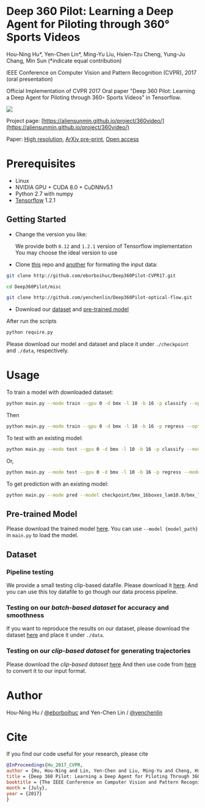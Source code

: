 
# Deep 360 Pilot: Learning a Deep Agent for Piloting through 360° Sports Videos

Hou-Ning Hu\*, Yen-Chen Lin\*, Ming-Yu Liu, Hsien-Tzu Cheng, Yung-Ju Chang, Min Sun
(\*indicate equal contribution)

IEEE Conference on Computer Vision and Pattern Recognition (CVPR), 2017 (oral presentation)

Official Implementation of CVPR 2017 Oral paper "Deep 360 Pilot: Learning a Deep Agent for Piloting through 360◦ Sports Videos" in Tensorflow.

![](https://user-images.githubusercontent.com/7057863/28415179-980e0d34-6d1c-11e7-87ae-8d190f7cdd2f.gif)

Project page: [https://aliensunmin.github.io/project/360video/](https://aliensunmin.github.io/project/360video/)

Paper: [High resolution](https://drive.google.com/file/d/0B2dg5RanEUBQRkJYZDc1Mmh2bmM/view), [ArXiv pre-print](https://arxiv.org/abs/1705.01759), [Open access](http://openaccess.thecvf.com/content_cvpr_2017/html/Hu_Deep_360_Pilot_CVPR_2017_paper.html)

# Prerequisites

- Linux
- NVIDIA GPU + CUDA 8.0 + CuDNNv5.1
- Python 2.7 with numpy
- [Tensorflow](https://www.tensorflow.org/) 1.2.1


## Getting Started
- Change the version you like:

  We provide both `0.12` and `1.2.1` version of Tensorflow implementation
You may choose the ideal version to use

- Clone [this](https://github.com/eborboihuc/Deep360Pilot-CVPR17) repo and [another](https://github.com/yenchenlin/Deep360Pilot-optical-flow) for formating the input data:

```bash
git clone http://github.com/eborboihuc/Deep360Pilot-CVPR17.git

cd Deep360Pilot/misc

git clone http://github.com/yenchenlin/Deep360Pilot-optical-flow.git
```
- Download our [dataset](#dataset) and [pre-trained model](#pre-trained-model)

After run the scripts
```bash
python require.py
```
Please download our model and dataset and place it under `./checkpoint` and `./data`, respectively.


# Usage
To train a model with downloaded dataset:
```bash
python main.py --mode train --gpu 0 -d bmx -l 10 -b 16 -p classify --opt Adam
```
Then
```bash
python main.py --mode train --gpu 0 -d bmx -l 10 -b 16 -p regress --opt Adam --model checkpoint/bmx_16boxes_lam10.0/bmx_lam1_classify_best_model
```

To test with an existing model:
```bash
python main.py --mode test --gpu 0 -d bmx -l 10 -b 16 -p classify --model checkpoint/bmx_16boxes_lam10.0/bmx_lam1_classify_best_model
```
Or,
```bash
python main.py --mode test --gpu 0 -d bmx -l 10 -b 16 -p regress --model checkpoint/bmx_16boxes_lam10.0/bmx_lam10.0_regress_best_model
```

To get prediction with an existing model:
```bash
python main.py --mode pred --model checkpoint/bmx_16boxes_lam10.0/bmx_lam10.0_regress_best_model --gpu 0 -d bmx -l 10 -b 16 -p regress -n zZ6FlZRLvek_6
```

## Pre-trained Model
Please download the trained model [here](https://drive.google.com/uc?export=download&id=0B9wE6h4m--wjNWdFbnVYbG9kNm8).
You can use `--model {model_path}` in `main.py` to load the model. 

## Dataset

### Pipeline testing
We provide a small testing clip-based datafile. Please download it [here](https://drive.google.com/uc?export=download&id=0B9wE6h4m--wjaTNPYUk4NkM0UDA). And you can use this toy datafile to go though our data process pipeline.

### Testing on our *batch-based dataset* for accuracy and smoothness
If you want to reproduce the results on our dataset, please download the dataset [here](https://drive.google.com/uc?export=download&id=0B9wE6h4m--wjWnF3LV9WUXdZMzA) and place it under `./data`.

### Testing on our *clip-based dataset* for generating trajectories
Please download the *clip-based dataset* [here](https://drive.google.com/uc?export=download&id=0B9wE6h4m--wjZzJkZnNLZW1BNE0)
And then use code from [here](https://github.com/yenchenlin/Deep360Pilot-optical-flow) to convert it to our input format.

# Author
Hou-Ning Hu / [@eborboihuc](https://eborboihuc.github.io/) and Yen-Chen Lin / [@yenchenlin](https://yclin.me)

# Cite
If you find our code useful for your research, please cite
```bibtex
@InProceedings{Hu_2017_CVPR,
author = {Hu, Hou-Ning and Lin, Yen-Chen and Liu, Ming-Yu and Cheng, Hsien-Tzu and Chang, Yung-Ju and Sun, Min},
title = {Deep 360 Pilot: Learning a Deep Agent for Piloting Through 360deg Sports Videos},
booktitle = {The IEEE Conference on Computer Vision and Pattern Recognition (CVPR)},
month = {July},
year = {2017}
}
```
